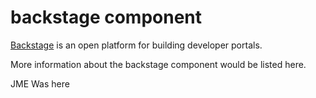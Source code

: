 # backstage component

[Backstage](https://backstage.io/) is an open platform for building developer portals.

More information about the backstage component would be listed here.

JME Was here
